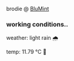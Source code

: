 brodie @ [BluMint](https://www.linkedin.com/company/blumint-io/)

<!--weather_start-->
### working conditions..

weather: light rain 🌧️

temp: 11.79 °C 👕

<!--weather_end-->
